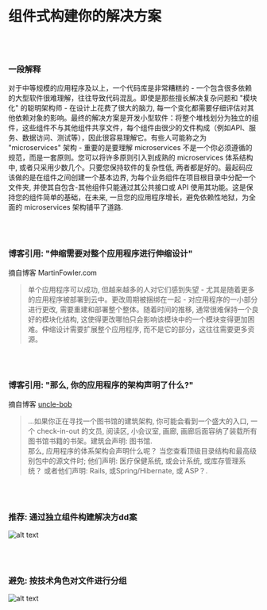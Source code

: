 # 组件式构建你的解决方案

<br/><br/>


### 一段解释

对于中等规模的应用程序及以上，一个代码库是非常糟糕的 - 一个包含很多依赖的大型软件很难理解，往往导致代码混乱。即使是那些擅长解决复杂问题和 "模块化" 的聪明架构师 - 在设计上花费了很大的脑力, 每一个变化都需要仔细评估对其他依赖对象的影响。最终的解决方案是开发小型软件：将整个堆栈划分为独立的组件，这些组件不与其他组件共享文件，每个组件由很少的文件构成（例如API、服务、数据访问、测试等），因此很容易理解它。有些人可能称之为 "microservices" 架构 - 重要的是要理解 microservices 不是一个你必须遵循的规范，而是一套原则。您可以将许多原则引入到成熟的 microservices 体系结构中, 或者只采用少数几个。只要您保持软件的复杂性低, 两者都是好的。最起码应该做的是在组件之间创建一个基本边界, 为每个业务组件在项目根目录中分配一个文件夹, 并使其自包含-其他组件只能通过其公共接口或 API 使用其功能。这是保持您的组件简单的基础，在未来, 一旦您的应用程序增长，避免依赖性地狱，为全面的 microservices 架构铺平了道路.

<br/><br/>


### 博客引用: "伸缩需要对整个应用程序进行伸缩设计"
 摘自博客 MartinFowler.com
 
 > 单个应用程序可以成功, 但越来越多的人对它们感到失望 - 尤其是随着更多的应用程序被部署到云中。更改周期被捆绑在一起 - 对应用程序的一小部分进行更改, 需要重建和部署整个整体。随着时间的推移, 通常很难保持一个良好的模块化结构, 这使得更改哪怕只会影响该模块中的一个模块变得更加困难。伸缩设计需要扩展整个应用程序, 而不是它的部分，这往往需要更多资源。

 <br/><br/>
 
 ### 博客引用: "那么, 你的应用程序的架构声明了什么?"
 摘自博客 [uncle-bob](https://8thlight.com/blog/uncle-bob/2011/09/30/Screaming-Architecture.html) 
 
> ...如果你正在寻找一个图书馆的建筑架构, 你可能会看到一个盛大的入口, 一个 check-in-out 的文员, 阅读区, 小会议室, 画廊, 画廊后面容纳了装载所有图书馆书籍的书架。建筑会声明: 图书馆.<br/>
那么, 应用程序的体系架构会声明什么呢？ 当您查看顶级目录结构和最高级别包中的源文件时; 他们声明: 医疗保健系统, 或会计系统, 或库存管理系统？ 或者他们声明: Rails, 或Spring/Hibernate, 或 ASP？.


<br/><br/>

 ### 推荐: 通过独立组件构建解决方dd案
![alt text](https://github.com/i0natan/nodebestpractices/blob/master/assets/images/structurebycomponents.PNG "Structuring solution by components")


 <br/><br/> 

### 避免: 按技术角色对文件进行分组
![alt text](https://github.com/i0natan/nodebestpractices/blob/master/assets/images/structurebyroles.PNG "Structuring solution by technical roles")
